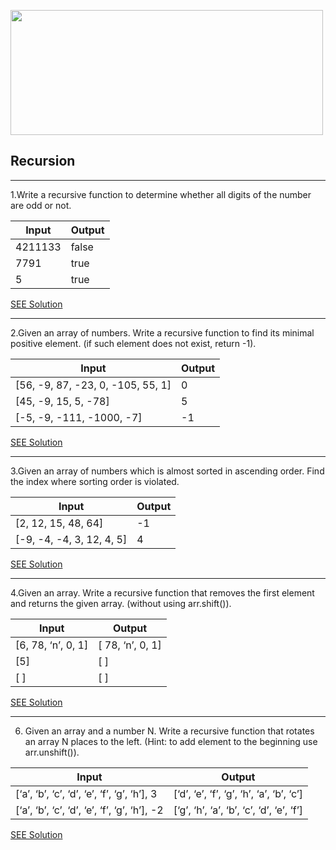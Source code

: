 [<img src="https://repository-images.githubusercontent.com/126577260/3c924980-61ac-11e9-8e4e-6e50e0cec366" width="500" height="200" />](https://repository-images.githubusercontent.com/126577260/3c924980-61ac-11e9-8e4e-6e50e0cec366)

## Recursion

---

1.Write a recursive function to determine whether all digits of the number are odd or not.

| Input   | Output |
| ------- | ------ |
| 4211133 | false  |
| 7791    | true   |
| 5       | true   |

[SEE Solution](./1.oddDigits.js)

---

2.Given an array of numbers. Write a recursive function to find its minimal positive element. (if such element does not exist, return -1).

| Input                             | Output |
| --------------------------------- | ------ |
| [56, -9, 87, -23, 0, -105, 55, 1] | 0      |
| [45, -9, 15, 5, -78]              | 5      |
| [-5, -9, -111, -1000, -7]         | -1     |

[SEE Solution](./2.minPosElement.js)

---

3.Given an array of numbers which is almost sorted in ascending order. Find the index
where sorting order is violated.

| Input                     | Output |
| ------------------------- | ------ |
| [2, 12, 15, 48, 64]       | -1     |
| [-9, -4, -4, 3, 12, 4, 5] | 4      |

[SEE Solution](./3.isArraySorted.js)

---

4.Given an array. Write a recursive function that removes the first element and returns the given array. (without using arr.shift()).

| Input              | Output           |
| ------------------ | ---------------- |
| [6, 78, ‘n’, 0, 1] | [ 78, ‘n’, 0, 1] |
| [5]                | [ ]              |
| [ ]                | [ ]              |

[SEE Solution](./4.removeFirstEl.js)

---

6. Given an array and a number N. Write a recursive function that rotates an array N places to the left. (Hint: to add element to the beginning use arr.unshift()).

| Input                                        | Output                                   |
| -------------------------------------------- | ---------------------------------------- |
| [‘a’, ‘b’, ‘c’, ‘d’, ‘e’, ‘f’, ‘g’, ‘h’], 3  | [‘d’, ‘e’, ‘f’, ‘g’, ‘h’, ‘a’, ‘b’, ‘c’] |
| [‘a’, ‘b’, ‘c’, ‘d’, ‘e’, ‘f’, ‘g’, ‘h’], -2 | [‘g’, ‘h’, ‘a’, ‘b’, ‘c’, ‘d’, ‘e’, ‘f’] |

[SEE Solution](./4.removeFirstEl.js)
